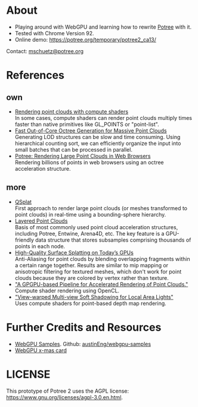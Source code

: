# About

* Playing around with WebGPU and learning how to rewrite [Potree](https://github.com/potree/potree/) with it.
* Tested with Chrome Version 92.
* Online demo: https://potree.org/temporary/potree2_ca13/
	<!-- * Achieves 144fps rendering 15.6M points in 3'106 nodes on an RTX 2080 Ti. -->
<!-- * [Experimental LAS viewer](http://potree.org/temporary/lasviewer_2021.01.14/lasviewer.html) -->

Contact: mschuetz@potree.org

# References

## own

* [Rendering point clouds with compute shaders](https://github.com/m-schuetz/compute_rasterizer) <br>
In some cases, compute shaders can render point clouds multiply times faster than native primitives like GL_POINTS or "point-list". 
* [Fast Out-of-Core Octree Generation for Massive Point Clouds](https://www.cg.tuwien.ac.at/research/publications/2020/SCHUETZ-2020-MPC/)<br>
Generating LOD structures can be slow and time consuming. Using hierarchical counting sort, we can efficiently organize the input into small batches that can be processed in parallel. 
* [Potree: Rendering Large Point Clouds in Web Browsers](https://www.cg.tuwien.ac.at/research/publications/2016/SCHUETZ-2016-POT/) <br>
Rendering billions of points in web browsers using an octree acceleration structure. 


## more

* [QSplat](http://graphics.stanford.edu/papers/qsplat/)<br>
First approach to render large point clouds (or meshes transformed to point clouds) in real-time using a bounding-sphere hierarchy.
* [Layered Point Clouds](http://publications.crs4.it/pubdocs/2004/GM04c/spbg04-lpc.pdf)<br>
Basis of most commonly used point cloud acceleration structures, including Potree, Entwine, Arena4D, etc. The key feature is a GPU-friendly data structure that stores subsamples comprising thousands of points in each node. 
* [High-Quality Surface Splatting on Today’s GPUs](https://www.graphics.rwth-aachen.de/media/papers/splatting1.pdf) <br>
Anti-Aliasing for point clouds by blending overlapping fragments within a certain range together. Results are similar to mip mapping or anisotropic filtering for textured meshes, which don't work for point clouds because they are colored by vertex rather than texture. 
* ["A GPGPU-based Pipeline for Accelerated Rendering of Point Clouds."](https://core.ac.uk/download/pdf/295554194.pdf)<br>
Compute shader rendering using OpenCL.
* ["View-warped Multi-view Soft Shadowing for Local Area Lights"](http://jcgt.org/published/0007/03/01/)<br>
Uses compute shaders for point-based depth map rendering.

# Further Credits and Resources

* [WebGPU Samples](http://austin-eng.com/webgpu-samples/?wgsl=1#animometer). Github: [austinEng/webgpu-samples](https://github.com/austinEng/webgpu-samples)
* [WebGPU x-mas card](http://trierlab.com/VClab/webtek/xmas/)

# LICENSE

This prototype of Potree 2 uses the AGPL license: https://www.gnu.org/licenses/agpl-3.0.en.html. 